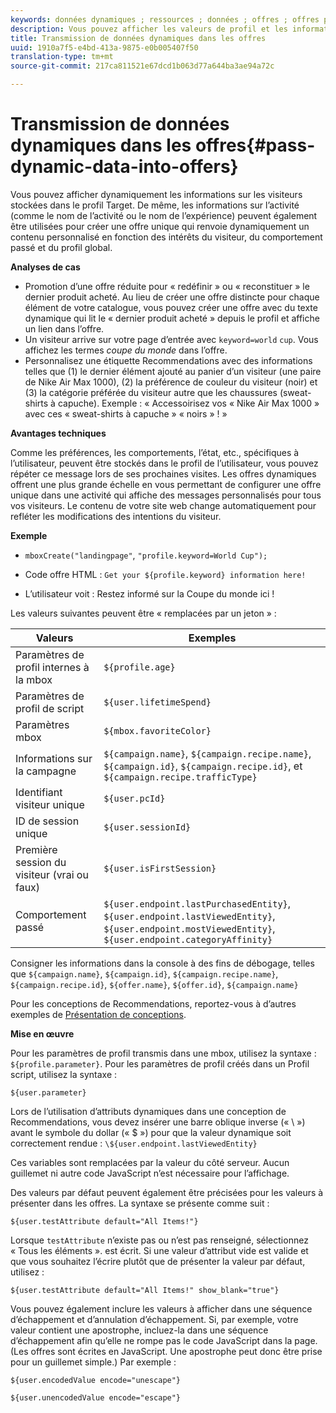 ```yaml
---
keywords: données dynamiques ; ressources ; données ; offres ; offres personnalisées ; offres personnelles ; remplacer le jeton
description: Vous pouvez afficher les valeurs de profil et les informations sur les campagnes directement dans une offre HTML ou JSON.
title: Transmission de données dynamiques dans les offres
uuid: 1910a7f5-e4bd-413a-9875-e0b005407f50
translation-type: tm+mt
source-git-commit: 217ca811521e67dcd1b063d77a644ba3ae94a72c

---
```



# Transmission de données dynamiques dans les offres{#pass-dynamic-data-into-offers}

Vous pouvez afficher dynamiquement les informations sur les visiteurs stockées dans le profil Target. De même, les informations sur l’activité (comme le nom de l’activité ou le nom de l’expérience) peuvent également être utilisées pour créer une offre unique qui renvoie dynamiquement un contenu personnalisé en fonction des intérêts du visiteur, du comportement passé et du profil global.

**Analyses de cas**

* Promotion d’une offre réduite pour « redéfinir » ou « reconstituer » le dernier produit acheté. Au lieu de créer une offre distincte pour chaque élément de votre catalogue, vous pouvez créer une offre avec du texte dynamique qui lit le « dernier produit acheté » depuis le profil et affiche un lien dans l’offre.
* Un visiteur arrive sur votre page d’entrée avec `keyword=world` `cup`. Vous affichez les termes *coupe du monde* dans l’offre.
* Personnalisez une étiquette Recommendations avec des informations telles que (1) le dernier élément ajouté au panier d’un visiteur (une paire de Nike Air Max 1000), (2) la préférence de couleur du visiteur (noir) et (3) la catégorie préférée du visiteur autre que les chaussures (sweat-shirts à capuche). Exemple : « Accessoirisez vos « Nike Air Max 1000 » avec ces « sweat-shirts à capuche » « noirs » ! »


**Avantages techniques**

Comme les préférences, les comportements, l’état, etc., spécifiques à l’utilisateur, peuvent être stockés dans le profil de l’utilisateur, vous pouvez répéter ce message lors de ses prochaines visites. Les offres dynamiques offrent une plus grande échelle en vous permettant de configurer une offre unique dans une activité qui affiche des messages personnalisés pour tous vos visiteurs. Le contenu de votre site web change automatiquement pour refléter les modifications des intentions du visiteur.

**Exemple**

* `mboxCreate("landingpage"`, `"profile.keyword=World Cup");`

* Code offre HTML : `Get your ${profile.keyword} information here!`
* L’utilisateur voit : Restez informé sur la Coupe du monde ici !

Les valeurs suivantes peuvent être « remplacées par un jeton » :

| Valeurs | Exemples |
|--- |--- |
| Paramètres de profil internes à la mbox | `${profile.age}` |
| Paramètres de profil de script | `${user.lifetimeSpend}` |
| Paramètres mbox | `${mbox.favoriteColor}` |
| Informations sur la campagne | `${campaign.name}`, `${campaign.recipe.name}`, `${campaign.id}`, `${campaign.recipe.id}`, et `${campaign.recipe.trafficType}` |
| Identifiant visiteur unique | `${user.pcId}` |
| ID de session unique | `${user.sessionId}` |
| Première session du visiteur (vrai ou faux) | `${user.isFirstSession}` |
| Comportement passé | `${user.endpoint.lastPurchasedEntity}`, `${user.endpoint.lastViewedEntity}`, `${user.endpoint.mostViewedEntity}`, `${user.endpoint.categoryAffinity}` |

Consigner les informations dans la console à des fins de débogage, telles que `${campaign.name}`, `${campaign.id}`, `${campaign.recipe.name}`, `${campaign.recipe.id}`, `${offer.name}`, `${offer.id}`, `${campaign.name}`

Pour les conceptions de Recommendations, reportez-vous à d’autres exemples de [Présentation de conceptions](/help/c-recommendations/c-design-overview/design-overview.md).

**Mise en œuvre**

Pour les paramètres de profil transmis dans une mbox, utilisez la syntaxe : `${profile.parameter}`. Pour les paramètres de profil créés dans un Profil script, utilisez la syntaxe :

`${user.parameter}`

Lors de l’utilisation d’attributs dynamiques dans une conception de Recommendations, vous devez insérer une barre oblique inverse (« \ ») avant le symbole du dollar (« $ ») pour que la valeur dynamique soit correctement rendue : `\${user.endpoint.lastViewedEntity}`

Ces variables sont remplacées par la valeur du côté serveur. Aucun guillemet ni autre code JavaScript n’est nécessaire pour l’affichage.

Des valeurs par défaut peuvent également être précisées pour les valeurs à présenter dans les offres. La syntaxe se présente comme suit :

`${user.testAttribute default="All Items!"}`

Lorsque `testAttribute` n’existe pas ou n’est pas renseigné, sélectionnez « Tous les éléments ». est écrit. Si une valeur d’attribut vide est valide et que vous souhaitez l’écrire plutôt que de présenter la valeur par défaut, utilisez :

`${user.testAttribute default="All Items!" show_blank="true"}`

Vous pouvez également inclure les valeurs à afficher dans une séquence d’échappement et d’annulation d’échappement. Si, par exemple, votre valeur contient une apostrophe, incluez-la dans une séquence d’échappement afin qu’elle ne rompe pas le code JavaScript dans la page. (Les offres sont écrites en JavaScript. Une apostrophe peut donc être prise pour un guillemet simple.) Par exemple :

`${user.encodedValue encode="unescape"}`

`${user.unencodedValue encode="escape"}`
